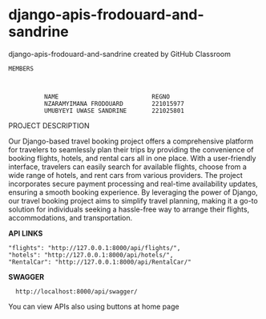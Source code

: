 # django-apis-frodouard-and-sandrine
django-apis-frodouard-and-sandrine created by GitHub Classroom



    MEMBERS
         
              
              
              NAME	                        REGNO
              NZARAMYIMANA FRODOUARD     	221015977
              UMUBYEYI UWASE SANDRINE    	221025801
              
 PROJECT DESCRIPTION

Our Django-based travel booking project offers a comprehensive platform for travelers to seamlessly 
plan their trips by providing the convenience of booking flights, hotels, and rental cars all in one place. 
With a user-friendly interface, travelers can easily search for available flights, choose from a wide range of hotels, 
and rent cars from various providers. 
The project incorporates secure payment processing and real-time availability updates, 
ensuring a smooth booking experience. By leveraging the power of Django, our travel booking project aims to simplify travel planning,
making it a go-to solution for individuals seeking a hassle-free way to arrange their flights, accommodations, and transportation.

<strong> API LINKS </strong>

    "flights": "http://127.0.0.1:8000/api/flights/",
    "hotels": "http://127.0.0.1:8000/api/hotels/",
    "RentalCar": "http://127.0.0.1:8000/api/RentalCar/"



<strong> SWAGGER </strong>

      http://localhost:8000/api/swagger/
 You can view APIs also using buttons at home page
